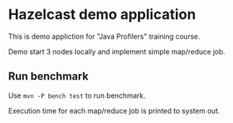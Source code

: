Hazelcast demo application
====

This is demo appliction for "Java Profilers" training course.

Demo start 3 nodes locally and implement simple map/reduce job.

Run benchmark
----

Use `mvn -P bench test` to run benchmark.

Execution time for each map/reduce job is printed to system out.